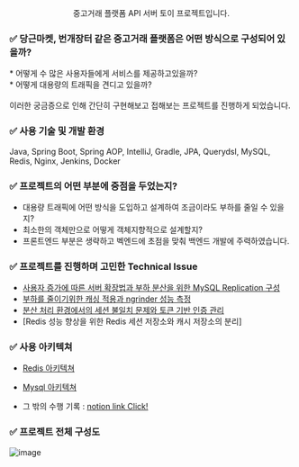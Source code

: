 <p align="center">중고거래 플랫폼 API 서버 토이 프로젝트입니다.</p>

### ✅ <span>당근마켓</span>, <span>번개장터</span> 같은 중고거래 플랫폼은 어떤 방식으로 구성되어 있을까?
<p>
* 어떻게 수 많은 사용자들에게 서비스를 제공하고있을까? <br>
* 어떻게 대용량의 트래픽을 견디고 있을까? 
  <br>
  <br>
  이러한 궁금증으로 인해 간단히 구현해보고 접해보는 프로젝트를 진행하게 되었습니다.<p>

### ✅ 사용 기술 및 개발 환경

Java, Spring Boot, Spring AOP, IntelliJ, Gradle, JPA, Querydsl, MySQL, Redis, Nginx, Jenkins, Docker

### ✅ 프로젝트의 어떤 부분에 중점을 두었는지?

* 대용량 트래픽에 어떤 방식을 도입하고 설계하여 조금이라도 부하를 줄일 수 있을지?
* 최소한의 객체만으로 어떻게 객체지향적으로 설계할지?
* 프론트엔드 부분은 생략하고 벡엔드에 초점을 맞춰 백엔드 개발에 주력하였습니다.

### ✅ 프로젝트를 진행하며 고민한 Technical Issue

* [사용자 증가에 따른 서버 확장법과 부하 분산을 위한 MySQL Replication 구성](https://fluorescent-sceptre-6b9.notion.site/626c4d1235184c1c83913a6cca1ad819)
* [부하를 줄이기위한 캐싱 적용과 ngrinder 성능 측정](https://fluorescent-sceptre-6b9.notion.site/e5e730e11a4e4c40a1f1b2569c950ac4)
* [분산 처리 환경에서의 세션 불일치 문제와 토큰 기반 인증 관리](https://fluorescent-sceptre-6b9.notion.site/b0ca0b7162b748ebb5116f3193a28a27)
* [Redis 성능 향상을 위한 Redis 세션 저장소와 캐시 저장소의 분리]

### ✅ 사용 아키텍쳐
* [Redis 아키텍쳐](https://fluorescent-sceptre-6b9.notion.site/Redis-df37c069a91f4aff90f41db73b575b9b)
* [Mysql 아키텍쳐](https://fluorescent-sceptre-6b9.notion.site/Mysql-42d407fb10674feabaf60065163b49de)

* 그 밖의 수행 기록 : [notion link Click!](https://fluorescent-sceptre-6b9.notion.site/b0cf9a22d63541ea930d7b20b51d2b57)

### ✅ 프로젝트 전체 구성도
![image](https://github.com/user-attachments/assets/6955635b-d00a-44b5-aae7-6fe8a93cd2c4)

